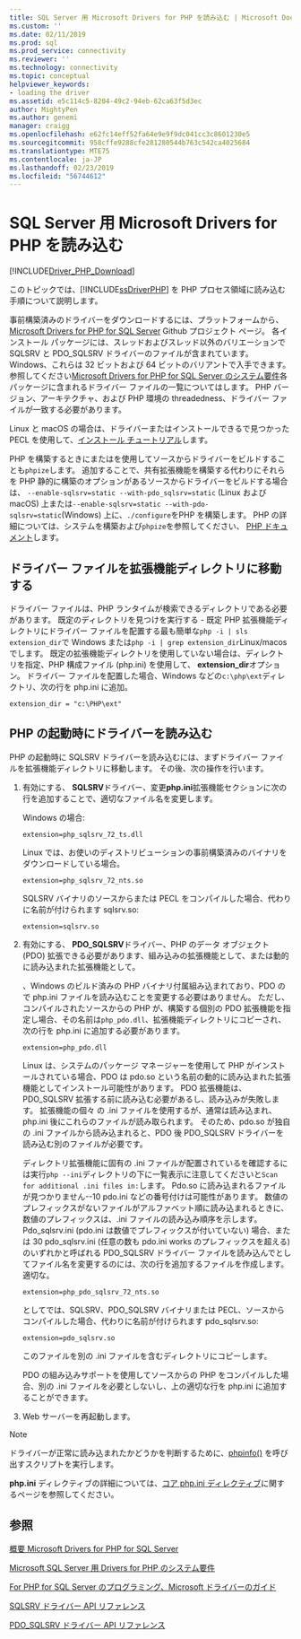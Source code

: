 ```yaml
---
title: SQL Server 用 Microsoft Drivers for PHP を読み込む | Microsoft Docs
ms.custom: ''
ms.date: 02/11/2019
ms.prod: sql
ms.prod_service: connectivity
ms.reviewer: ''
ms.technology: connectivity
ms.topic: conceptual
helpviewer_keywords:
- loading the driver
ms.assetid: e5c114c5-8204-49c2-94eb-62ca63f5d3ec
author: MightyPen
ms.author: genemi
manager: craigg
ms.openlocfilehash: e62fc14eff52fa64e9e9f9dc041cc3c8601230e5
ms.sourcegitcommit: 958cffe9288cfe281280544b763c542ca4025684
ms.translationtype: MTE75
ms.contentlocale: ja-JP
ms.lasthandoff: 02/23/2019
ms.locfileid: "56744612"
---
```

# <a name="loading-the-microsoft-drivers-for-php-for-sql-server"></a>SQL Server 用 Microsoft Drivers for PHP を読み込む
[!INCLUDE[Driver_PHP_Download](../../includes/driver_php_download.md)]

このトピックでは、[!INCLUDE[ssDriverPHP](../../includes/ssdriverphp_md.md)] を PHP プロセス領域に読み込む手順について説明します。  
  
事前構築済みのドライバーをダウンロードするには、プラットフォームから、 [Microsoft Drivers for PHP for SQL Server](https://github.com/Microsoft/msphpsql/releases) Github プロジェクト ページ。 各インストール パッケージには、スレッドおよびスレッド以外のバリエーションで SQLSRV と PDO_SQLSRV ドライバーのファイルが含まれています。 Windows、これらは 32 ビットおよび 64 ビットのバリアントで入手できます。 参照してください[Microsoft Drivers for PHP for SQL Server のシステム要件](../../connect/php/system-requirements-for-the-php-sql-driver.md)各パッケージに含まれるドライバー ファイルの一覧についてはします。 PHP バージョン、アーキテクチャ、および PHP 環境の threadedness、ドライバー ファイルが一致する必要があります。

Linux と macOS の場合は、ドライバーまたはインストールできるで見つかった PECL を使用して、[インストール チュートリアル](../../connect/php/installation-tutorial-linux-mac.md)します。

PHP を構築するときにまたはを使用してソースからドライバーをビルドすることも`phpize`します。 追加することで、共有拡張機能を構築する代わりにそれらを PHP 静的に構築のオプションがあるソースからドライバーをビルドする場合は、 `--enable-sqlsrv=static --with-pdo_sqlsrv=static` (Linux および macOS) 上または`--enable-sqlsrv=static --with-pdo-sqlsrv=static`(Windows) 上に、`./configure`をPHP を構築します。 PHP の詳細については、システムを構築および`phpize`を参照してください、 [PHP ドキュメント](http://php.net/manual/install.php)します。
  
## <a name="moving-the-driver-file-into-your-extension-directory"></a>ドライバー ファイルを拡張機能ディレクトリに移動する  
ドライバー ファイルは、PHP ランタイムが検索できるディレクトリである必要があります。 既定のディレクトリを見つけを実行する - 既定 PHP 拡張機能ディレクトリにドライバー ファイルを配置する最も簡単な`php -i | sls extension_dir`で Windows または`php -i | grep extension_dir`Linux/macos でします。 既定の拡張機能ディレクトリを使用していない場合は、ディレクトリを指定、PHP 構成ファイル (php.ini) を使用して、 **extension_dir**オプション。 ドライバー ファイルを配置した場合、Windows などの`c:\php\ext`ディレクトリ、次の行を php.ini に追加。
  
```  
extension_dir = "c:\PHP\ext"  
```

## <a name="loading-the-driver-at-php-startup"></a>PHP の起動時にドライバーを読み込む  
PHP の起動時に SQLSRV ドライバーを読み込むには、まずドライバー ファイルを拡張機能ディレクトリに移動します。 その後、次の操作を行います。  
  
1.  有効にする、 **SQLSRV**ドライバー、変更**php.ini**拡張機能セクションに次の行を追加することで、適切なファイル名を変更します。  
  
    Windows の場合: 
    ```  
    extension=php_sqlsrv_72_ts.dll  
    ```  
    Linux では、お使いのディストリビューションの事前構築済みのバイナリをダウンロードしている場合。 
    ```  
    extension=php_sqlsrv_72_nts.so  
    ```
    SQLSRV バイナリのソースからまたは PECL をコンパイルした場合、代わりに名前が付けられます sqlsrv.so:
    ```
    extension=sqlsrv.so
    ```
  
2.  有効にする、 **PDO_SQLSRV**ドライバー、PHP のデータ オブジェクト (PDO) 拡張できる必要があります、組み込みの拡張機能として、または動的に読み込まれた拡張機能として。

    、Windows のビルド済みの PHP バイナリ付属組み込まれており、PDO ので php.ini ファイルを読み込むことを変更する必要はありません。 ただし、コンパイルされたソースからの PHP が、構築する個別の PDO 拡張機能を指定し場合、その名前は`php_pdo.dll`、拡張機能ディレクトリにコピーされ、次の行を php.ini に追加する必要があります。  
    ```
    extension=php_pdo.dll  
    ```
    Linux は、システムのパッケージ マネージャーを使用して PHP がインストールされている場合、PDO は pdo.so という名前の動的に読み込まれた拡張機能としてインストール可能性があります。 PDO 拡張機能は、PDO_SQLSRV 拡張する前に読み込む必要があるし、読み込みが失敗します。 拡張機能の個々 の .ini ファイルを使用するが、通常は読み込まれ、php.ini 後にこれらのファイルが読み取られます。 そのため、pdo.so が独自の .ini ファイルから読み込まれると、PDO 後 PDO_SQLSRV ドライバーを読み込む別のファイルが必要です。 

    ディレクトリ拡張機能に固有の .ini ファイルが配置されているを確認するには実行`php --ini`ディレクトリの下に一覧表示に注意してくださいと`Scan for additional .ini files in:`します。 Pdo.so に読み込まれるファイルが見つかりません--10 pdo.ini などの番号付けは可能性があります。 数値のプレフィックスがないファイルがアルファベット順に読み込まれるときに、数値のプレフィックスは、.ini ファイルの読み込み順序を示します。 Pdo_sqlsrv.ini (pdo.ini は数値でプレフィックスが付いていない) 場合、または 30 pdo_sqlsrv.ini (任意の数も pdo.ini works のプレフィックスを超える) のいずれかと呼ばれる PDO_SQLSRV ドライバー ファイルを読み込んでとしてファイル名を変更するのには、次の行を追加するファイルを作成します。適切な。  
    ```
    extension=php_pdo_sqlsrv_72_nts.so
    ```
    としてでは、SQLSRV、PDO_SQLSRV バイナリまたは PECL、ソースからコンパイルした場合、代わりに名前が付けられます pdo_sqlsrv.so:
    ```
    extension=pdo_sqlsrv.so
    ```
    このファイルを別の .ini ファイルを含むディレクトリにコピーします。 

    PDO の組み込みサポートを使用してソースからの PHP をコンパイルした場合、別の .ini ファイルを必要としないし、上の適切な行を php.ini に追加することができます。
  
3.  Web サーバーを再起動します。  
  
> [!NOTE]  
> ドライバーが正常に読み込まれたかどうかを判断するために、[phpinfo()](https://php.net/manual/en/function.phpinfo.php) を呼び出すスクリプトを実行します。  
  
**php.ini** ディレクティブの詳細については、[コア php.ini ディレクティブ](https://php.net/manual/en/ini.core.php)に関するページを参照してください。  
  
## <a name="see-also"></a>参照  
[概要 Microsoft Drivers for PHP for SQL Server](../../connect/php/getting-started-with-the-php-sql-driver.md)

[Microsoft SQL Server 用 Drivers for PHP のシステム要件](../../connect/php/system-requirements-for-the-php-sql-driver.md)

[For PHP for SQL Server のプログラミング、Microsoft ドライバーのガイド](../../connect/php/programming-guide-for-php-sql-driver.md)

[SQLSRV ドライバー API リファレンス](../../connect/php/sqlsrv-driver-api-reference.md)

[PDO_SQLSRV ドライバー API リファレンス](../../connect/php/pdo-sqlsrv-driver-reference.md)  
  
